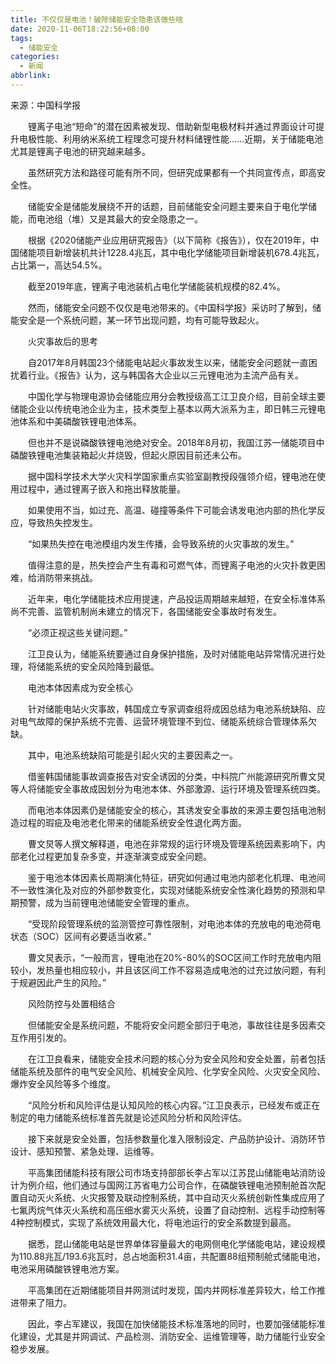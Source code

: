 ```yaml
---
title: 不仅仅是电池！破除储能安全隐患该做些啥
date: 2020-11-06T18:22:56+08:00
tags:
  - 储能安全
categories:
  - 新闻
abbrlink:
---
```


来源：中国科学报

　　锂离子电池“短命”的潜在因素被发现、借助新型电极材料并通过界面设计可提升电极性能、利用纳米系统工程理念可提升材料储锂性能……近期，关于储能电池尤其是锂离子电池的研究越来越多。

　　虽然研究方法和路径可能有所不同，但研究成果都有一个共同宣传点，即高安全性。

　　储能安全是储能发展绕不开的话题，目前储能安全问题主要来自于电化学储能，而电池组（堆）又是其最大的安全隐患之一。

　　根据《2020储能产业应用研究报告》（以下简称《报告》），仅在2019年，中国储能项目新增装机共计1228.4兆瓦，其中电化学储能项目新增装机678.4兆瓦，占比第一，高达54.5%。

　　截至2019年底，锂离子电池装机占电化学储能装机规模的82.4%。

　　然而，储能安全问题不仅仅是电池带来的。《中国科学报》采访时了解到，储能安全是一个系统问题，某一环节出现问题，均有可能导致起火。

　　火灾事故后的思考

　　自2017年8月韩国23个储能电站起火事故发生以来，储能安全问题就一直困扰着行业。《报告》认为，这与韩国各大企业以三元锂电池为主流产品有关。

　　中国化学与物理电源协会储能应用分会教授级高工江卫良介绍，目前全球主要储能企业以传统电池企业为主，技术类型上基本以两大派系为主，即日韩三元锂电池体系和中美磷酸铁锂电池体系。

　　但也并不是说磷酸铁锂电池绝对安全。2018年8月初，我国江苏一储能项目中磷酸铁锂电池集装箱起火并烧毁，但起火原因目前还未公布。

　　据中国科学技术大学火灾科学国家重点实验室副教授段强领介绍，锂电池在使用过程中，通过锂离子嵌入和拖出释放能量。

　　如果使用不当，如过充、高温、碰撞等条件下可能会诱发电池内部的热化学反应，导致热失控发生。

　　“如果热失控在电池模组内发生传播，会导致系统的火灾事故的发生。”

　　值得注意的是，热失控会产生有毒和可燃气体，而锂离子电池的火灾扑救更困难，给消防带来挑战。

　　近年来，电化学储能技术应用提速，产品投运周期越来越短，在安全标准体系尚不完善、监管机制尚未建立的情况下，各国储能安全事故时有发生。

　　“必须正视这些关键问题。”

　　江卫良认为，储能系统要通过自身保护措施，及时对储能电站异常情况进行处理，将储能系统的安全风险降到最低。

　　电池本体因素成为安全核心

　　针对储能电站火灾事故，韩国成立专家调查组将成因总结为电池系统缺陷、应对电气故障的保护系统不完善、运营环境管理不到位、储能系统综合管理体系欠缺。

　　其中，电池系统缺陷可能是引起火灾的主要因素之一。

　　借鉴韩国储能事故调查报告对安全诱因的分类，中科院广州能源研究所曹文炅等人将储能安全事故成因划分为电池本体、外部激源、运行环境及管理系统四类。

　　而电池本体因素仍是储能安全的核心，其诱发安全事故的来源主要包括电池制造过程的瑕疵及电池老化带来的储能系统安全性退化两方面。

　　曹文炅等人撰文解释道，电池在非常规的运行环境及管理系统因素影响下，内部老化过程更加复杂多变，并逐渐演变成安全问题。

　　鉴于电池本体因素长周期演化特征，研究如何通过电池内部老化机理、电池间不一致性演化及对应的外部参数变化，实现对储能系统安全性演化趋势的预测和早期预警，成为当前锂电池储能安全管理的重点。

　　“受现阶段管理系统的监测管控可靠性限制，对电池本体的充放电的电池荷电状态（SOC）区间有必要适当收紧。”

　　曹文炅表示，“一般而言，锂电池在20%-80%的SOC区间工作时充放电内阻较小，发热量也相应较小，并且该区间工作不容易造成电池的过充过放问题，有利于规避因此产生的风险。”

　　风险防控与处置相结合

　　但储能安全是系统问题，不能将安全问题全部归于电池，事故往往是多因素交互作用引发的。

　　在江卫良看来，储能安全技术问题的核心分为安全风险和安全处置，前者包括储能系统及部件的电气安全风险、机械安全风险、化学安全风险、火灾安全风险、爆炸安全风险等多个维度。

　　“风险分析和风险评估是认知风险的核心内容。”江卫良表示，已经发布或正在制定的电力储能系统标准首先就是论述风险分析和风险评估。

　　接下来就是安全处置，包括参数量化准入限制设定、产品防护设计、消防环节设计、感知预警、紧急处理、运维等。

　　平高集团储能科技有限公司市场支持部部长李占军以江苏昆山储能电站消防设计为例介绍，他们通过与国网江苏省电力公司合作，在磷酸铁锂电池预制舱首次配置自动灭火系统、火灾报警及联动控制系统，其中自动灭火系统创新性集成应用了七氟丙烷气体灭火系统和高压细水雾灭火系统，设置了自动控制、远程手动控制等4种控制模式，实现了系统效用最大化，将电池运行的安全系数提到最高。

　　据悉，昆山储能电站是世界单体容量最大的电网侧电化学储能电站，建设规模为110.88兆瓦/193.6兆瓦时，总占地面积31.4亩，共配置88组预制舱式储能电池，电池采用磷酸铁锂电池方案。

　　平高集团在近期储能项目并网测试时发现，国内并网标准差异较大，给工作推进带来了阻力。

　　因此，李占军建议，我国在加快储能技术标准落地的同时，也要加强储能标准化建设，尤其是并网调试、产品检测、消防安全、运维管理等，助力储能行业安全稳步发展。